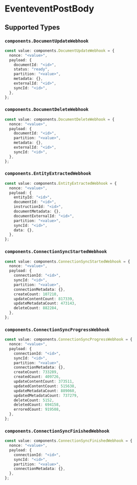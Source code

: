 # EventeventPostBody


## Supported Types

### `components.DocumentUpdateWebhook`

```typescript
const value: components.DocumentUpdateWebhook = {
  nonce: "<value>",
  payload: {
    documentId: "<id>",
    status: "ready",
    partition: "<value>",
    metadata: {},
    externalId: "<id>",
    syncId: "<id>",
  },
};
```

### `components.DocumentDeleteWebhook`

```typescript
const value: components.DocumentDeleteWebhook = {
  nonce: "<value>",
  payload: {
    documentId: "<id>",
    partition: "<value>",
    metadata: {},
    externalId: "<id>",
    syncId: "<id>",
  },
};
```

### `components.EntityExtractedWebhook`

```typescript
const value: components.EntityExtractedWebhook = {
  nonce: "<value>",
  payload: {
    entityId: "<id>",
    documentId: "<id>",
    instructionId: "<id>",
    documentMetadata: {},
    documentExternalId: "<id>",
    partition: "<value>",
    syncId: "<id>",
    data: {},
  },
};
```

### `components.ConnectionSyncStartedWebhook`

```typescript
const value: components.ConnectionSyncStartedWebhook = {
  nonce: "<value>",
  payload: {
    connectionId: "<id>",
    syncId: "<id>",
    partition: "<value>",
    connectionMetadata: {},
    createCount: 107210,
    updateContentCount: 817339,
    updateMetadataCount: 473143,
    deleteCount: 882284,
  },
};
```

### `components.ConnectionSyncProgressWebhook`

```typescript
const value: components.ConnectionSyncProgressWebhook = {
  nonce: "<value>",
  payload: {
    connectionId: "<id>",
    syncId: "<id>",
    partition: "<value>",
    connectionMetadata: {},
    createCount: 733289,
    createdCount: 409726,
    updateContentCount: 373511,
    updatedContentCount: 515638,
    updateMetadataCount: 889060,
    updatedMetadataCount: 737279,
    deleteCount: 5152,
    deletedCount: 694158,
    erroredCount: 919508,
  },
};
```

### `components.ConnectionSyncFinishedWebhook`

```typescript
const value: components.ConnectionSyncFinishedWebhook = {
  nonce: "<value>",
  payload: {
    connectionId: "<id>",
    syncId: "<id>",
    partition: "<value>",
    connectionMetadata: {},
  },
};
```

